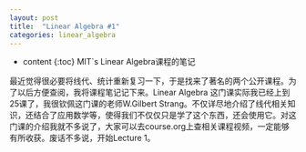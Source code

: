 ```yaml
---
layout: post
title:  "Linear Algebra #1"
categories: linear_algebra
---
```


* content
{:toc}
MIT`s Linear Algebra课程的笔记




最近觉得很必要将线代、统计重新复习一下，于是找来了著名的两个公开课程。为了以后方便查阅，我将课程笔记记下来。Linear Algebra 这门课实际我已经上到25课了，我很钦佩这门课的老师W.Gilbert Strang。不仅详尽地介绍了线代相关知识，还结合了应用数学等，使得我们不仅仅只是学了这个东西，还会使用它。对这门课的介绍我就不多说了，大家可以去course.org上查相关课程视频，一定能够有所收获。废话不多说，开始Lecture 1。
